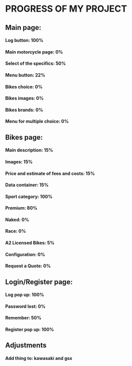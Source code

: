 # PROGRESS OF MY PROJECT

## Main page:

#### Log button: 100%
#### Main motorcycle page: 0%
#### Select of the specifics: 50%
#### Menu button: 22%
#### Bikes choice: 0%
#### Bikes images: 0%
#### Bikes brands: 0%
#### Menu for multiple choice: 0%

## Bikes page:

#### Main description: 15%
#### Images: 15%
#### Price and estimate of fees and costs: 15%
#### Data container: 15%
#### Sport category: 100%
#### Premium: 80%
#### Naked: 0%
#### Race: 0%
#### A2 Licensed Bikes: 5%
#### Configuration: 0%
#### Request a Quote: 0%

## Login/Register page:

#### Log pop up: 100%
#### Password lost: 0%
#### Remember: 50%
#### Register pop up: 100%


## Adjustments

#### Add thing to: kawasaki and gsx